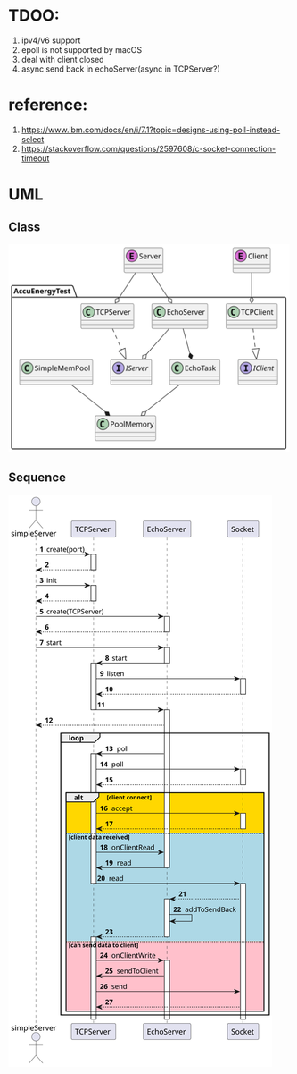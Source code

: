 # TDOO:
1. ipv4/v6 support
6. epoll is not supported by macOS
7. deal with client closed
8. async send back in echoServer(async in TCPServer?)


# reference:
1. https://www.ibm.com/docs/en/i/7.1?topic=designs-using-poll-instead-select
2. https://stackoverflow.com/questions/2597608/c-socket-connection-timeout

# UML

## Class
![](Class.svg)

<!--

```
@startuml Class
'https://plantuml.com/class-diagram

namespace AccuEnergyTest {
interface IServer
interface IClient

IServer <|.up. TCPServer
IClient <|.up. TCPClient

EchoServer --o IServer
EchoServer --* EchoTask

SimpleMemPool --*PoolMemory

EchoTask --o PoolMemory
}

Server --o EchoServer
Server --o TCPServer
Client --o TCPClient
Server << (E,orchid)>>
Client << (E,orchid)>>

@enduml
```
-->

##  Sequence

![](SeverSequence.svg)
